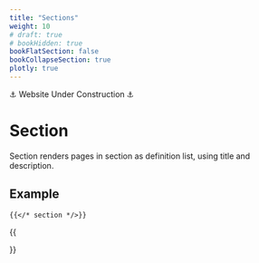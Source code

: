 ```yaml
---
title: "Sections"
weight: 10
# draft: true
# bookHidden: true
bookFlatSection: false
bookCollapseSection: true
plotly: true
---
```


⚓ Website Under Construction ⚓

# Section

Section renders pages in section as definition list, using title and description.

## Example

```tpl
{{</* section */>}}
```

{{<section>}}

